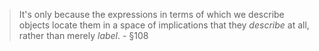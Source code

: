 > It's only because the expressions in terms of which we describe objects locate
them in a space of implications that they *describe* at all, rather than
merely *label*. - §108
